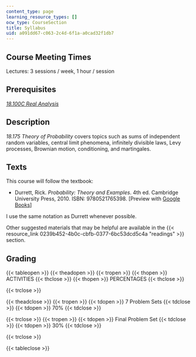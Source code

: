 ```yaml
---
content_type: page
learning_resource_types: []
ocw_type: CourseSection
title: Syllabus
uid: a091dd67-c063-2c4d-6f1a-a0cad32f1db7
---
```


Course Meeting Times
--------------------

Lectures: 3 sessions / week, 1 hour / session

Prerequisites
-------------

[_18.100C Real Analysis_](/courses/18-100c-real-analysis-fall-2012)

Description
-----------

_18.175 Theory of Probability_ covers topics such as sums of independent random variables, central limit phenomena, infinitely divisible laws, Levy processes, Brownian motion, conditioning, and martingales.

Texts
-----

This course will follow the textbook:

*   Durrett, Rick. _Probability: Theory and Examples_. 4th ed. Cambridge University Press, 2010. ISBN: 9780521765398. \[Preview with [Google Books](http://books.google.com/books?id=evbGTPhuvSoC&pg=PAfrontcover)\]

I use the same notation as Durrett whenever possible.

Other suggested materials that may be helpful are available in the {{< resource_link 0239b452-4b0c-cbfb-0377-6bc53dcd5c4a "readings" >}} section.

Grading
-------

{{< tableopen >}}
{{< theadopen >}}
{{< tropen >}}
{{< thopen >}}
ACTIVITIES
{{< thclose >}}
{{< thopen >}}
PERCENTAGES
{{< thclose >}}

{{< trclose >}}

{{< theadclose >}}
{{< tropen >}}
{{< tdopen >}}
7 Problem Sets
{{< tdclose >}}
{{< tdopen >}}
70%
{{< tdclose >}}

{{< trclose >}}
{{< tropen >}}
{{< tdopen >}}
Final Problem Set
{{< tdclose >}}
{{< tdopen >}}
30%
{{< tdclose >}}

{{< trclose >}}

{{< tableclose >}}